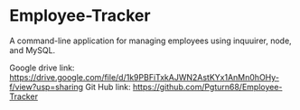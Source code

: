# Employee-Tracker

A command-line application for managing employees using inquuirer, node, and MySQL.

Google drive link: https://drive.google.com/file/d/1k9PBFiTxkAJWN2AstKYx1AnMn0hOHy-f/view?usp=sharing
Git Hub link: https://github.com/Pgturn68/Employee-Tracker

